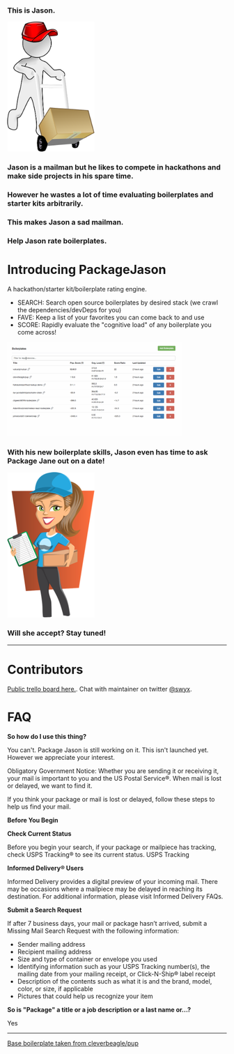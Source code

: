 ### This is Jason.
<img src="public/packagejason.png" alt="Drawing" style="width: 200px;"/>

### Jason is a mailman but he likes to compete in hackathons and make side projects in his spare time.

### However he wastes a lot of time evaluating boilerplates and starter kits arbitrarily.

### This makes Jason a sad mailman.

### Help Jason rate boilerplates.

# Introducing PackageJason
A hackathon/starter kit/boilerplate rating engine. 

- SEARCH: Search open source boilerplates by desired stack (we crawl the dependencies/devDeps for you)
- FAVE: Keep a list of your favorites you can come back to and use
- SCORE: Rapidly evaluate the "cognitive load" of any boilerplate you come across!

<img src="public/boilerplatesearchdependencies.gif" alt="Demo gif" style="width: 400px;"/>

### With his new boilerplate skills, Jason even has time to ask Package Jane out on a date!

<img src="public/packagejane.png" alt="Drawing" style="width: 200px;"/>

### Will she accept? Stay tuned!

---

# Contributors

[Public trello board here.](https://trello.com/b/u28EAYJ5/swyx-boilerpl8). Chat with maintainer on twitter [@swyx](http://twitter.com/swyx).

# FAQ

**So how do I use this thing?**

You can't. Package Jason is still working on it. This isn't launched yet. However we appreciate your interest. 

Obligatory Government Notice: Whether you are sending it or receiving it, your mail is important to you and the US Postal Service®. When mail is lost or delayed, we want to find it. 

If you think your package or mail is lost or delayed, follow these steps to help us find your mail.

**Before You Begin**

**Check Current Status**

Before you begin your search, if your package or mailpiece has tracking, check USPS Tracking® to see its current status.
USPS Tracking

**Informed Delivery® Users**

Informed Delivery provides a digital preview of your incoming mail. There may be occasions where a mailpiece may be delayed in reaching its destination. For additional information, please visit Informed Delivery FAQs.

**Submit a Search Request**

If after 7 business days, your mail or package hasn’t arrived, submit a Missing Mail Search Request with the following information:

- Sender mailing address
- Recipient mailing address
- Size and type of container or envelope you used
- Identifying information such as your USPS Tracking number(s), the mailing date from your mailing receipt, or Click-N-Ship® label receipt
- Description of the contents such as what it is and the brand, model, color, or size, if applicable
- Pictures that could help us recognize your item

**So is "Package" a title or a job description or a last name or...?**

Yes

---

[Base boilerplate taken from cleverbeagle/pup](http://cleverbeagle.com/pup)

